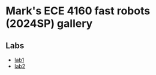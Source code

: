 # Mark's ECE 4160 fast robots (2024SP) gallery
## Labs
* [lab1](<./lab1 Write-up.html>)
* [lab2](<./Lab2 Write-up.htm>)
